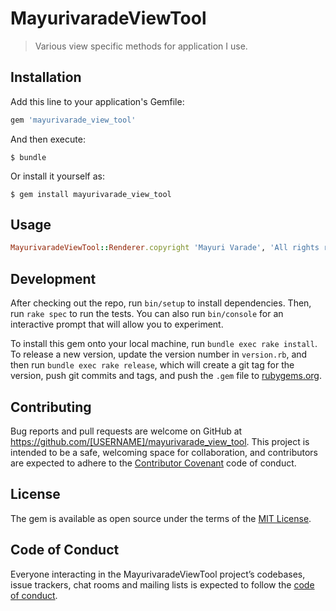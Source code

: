 # MayurivaradeViewTool

> Various view specific methods for application I use.

## Installation

Add this line to your application's Gemfile:

```ruby
gem 'mayurivarade_view_tool'
```

And then execute:

    $ bundle

Or install it yourself as:

    $ gem install mayurivarade_view_tool

## Usage
```ruby
MayurivaradeViewTool::Renderer.copyright 'Mayuri Varade', 'All rights reserved'
```


## Development

After checking out the repo, run `bin/setup` to install dependencies. Then, run `rake spec` to run the tests. You can also run `bin/console` for an interactive prompt that will allow you to experiment.

To install this gem onto your local machine, run `bundle exec rake install`. To release a new version, update the version number in `version.rb`, and then run `bundle exec rake release`, which will create a git tag for the version, push git commits and tags, and push the `.gem` file to [rubygems.org](https://rubygems.org).

## Contributing

Bug reports and pull requests are welcome on GitHub at https://github.com/[USERNAME]/mayurivarade_view_tool. This project is intended to be a safe, welcoming space for collaboration, and contributors are expected to adhere to the [Contributor Covenant](http://contributor-covenant.org) code of conduct.

## License

The gem is available as open source under the terms of the [MIT License](https://opensource.org/licenses/MIT).

## Code of Conduct

Everyone interacting in the MayurivaradeViewTool project’s codebases, issue trackers, chat rooms and mailing lists is expected to follow the [code of conduct](https://github.com/[USERNAME]/mayurivarade_view_tool/blob/master/CODE_OF_CONDUCT.md).
